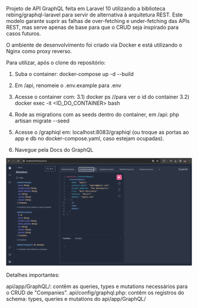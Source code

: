Projeto de API GraphQL feita em Laravel 10 utilizando a biblioteca rebing/graphql-laravel para servir de alternativa à arquitetura REST. 
Este modelo garante suprir as falhas de over-fetching e under-fetching das APIs REST, mas serve apenas de base para que o CRUD seja inspirado para casos futuros.

O ambiente de desenvolvimento foi criado via Docker e está utilizando o Nginx como proxy reverso.

Para utilizar, após o clone do repositório:

1) Suba o container: docker-compose up -d --build

2) Em /api, renomeie o .env.example para .env

3) Acesse o container com:
   3.1) docker ps //para ver o id do container
   3.2) docker exec -it <ID_DO_CONTAINER> bash

5) Rode as migrations com as seeds dentro do container, em /api: php artisan migrate --seed

6) Acesse o /graphiql em: localhost:8083/graphiql (ou troque as portas ao app e db no docker-compose.yaml, caso estejam ocupadas).

7) Navegue pela Docs do GraphQL

![alt text](printscreen/graphiql.png)

Detalhes importantes: 

api/app/GraphQL/: contêm as queries, types e mutations necessários para o CRUD de "Companies".
api/config/graphql.php: contêm os registros do schema: types, queries e mutations do api/app/GraphQL/
